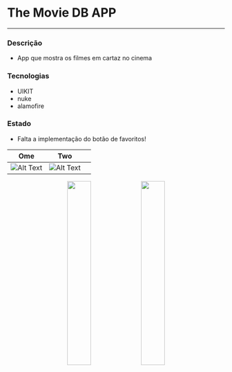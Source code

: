 # The Movie DB APP

---

### Descrição
- App que mostra os filmes em cartaz no cinema

### Tecnologias
- UIKIT
- nuke
- alamofire

### Estado
- Falta a implementação do botão de favoritos!

|   Ome   |  Two   |     |
| :---:|:---:|:---:|
|![Alt Text](https://github.com/gaspar-d/TheMovieDB/blob/main/TheMovieDB_App/Resources/TheMovieDB.gif)|![Alt Text](https://github.com/gaspar-d/TheMovieDB/blob/main/TheMovieDB_App/Resources/TheMovieDB.gif)     |     |



<p float="left" align="center" />
<img src="https://github.com/gaspar-d/TheMovieDB/blob/main/TheMovieDB_App/Resources/TheMovieDB.gif" width="33%" />
<img src="https://github.com/gaspar-d/TheMovieDB/blob/main/TheMovieDB_App/Resources/TheMovieDB.gif" width="33%" />
<p/>
